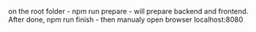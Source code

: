 on the root folder - npm run prepare  -  will prepare backend and frontend.
After done, npm run finish - then manualy open browser localhost:8080
